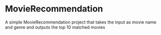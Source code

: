 # MovieRecommendation
A simple MovieRecommendation project that takes the input as movie name and genre and outputs the top 10 matched movies
